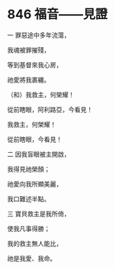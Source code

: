# 846 福音——見證

一 罪惡途中多年流蕩，

我魂被罪摧殘，

等到基督來我心房，

祂愛將我裹纏。

（和）我救主，何榮耀！

從前瞎眼，阿利路亞，今看見！

我救主，何榮耀！

從前瞎眼，今看見！

二 因我盲眼被主開啟，

我得見祂榮顏；

祂愛向我所顯美麗，

我口難述半點。

三 寶貝救主是我所倚，

使我凡事得勝；

我的救主無人能比，

祂是我愛、我命。

